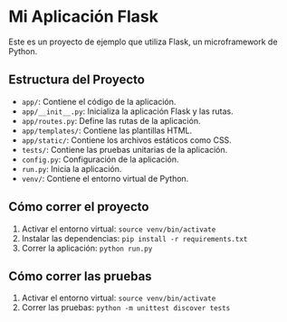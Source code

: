 # Mi Aplicación Flask

Este es un proyecto de ejemplo que utiliza Flask, un microframework de Python.

## Estructura del Proyecto

- `app/`: Contiene el código de la aplicación.
- `app/__init__.py`: Inicializa la aplicación Flask y las rutas.
- `app/routes.py`: Define las rutas de la aplicación.
- `app/templates/`: Contiene las plantillas HTML.
- `app/static/`: Contiene los archivos estáticos como CSS.
- `tests/`: Contiene las pruebas unitarias de la aplicación.
- `config.py`: Configuración de la aplicación.
- `run.py`: Inicia la aplicación.
- `venv/`: Contiene el entorno virtual de Python.

## Cómo correr el proyecto

1. Activar el entorno virtual: `source venv/bin/activate`
2. Instalar las dependencias: `pip install -r requirements.txt`
3. Correr la aplicación: `python run.py`

## Cómo correr las pruebas

1. Activar el entorno virtual: `source venv/bin/activate`
2. Correr las pruebas: `python -m unittest discover tests`
```